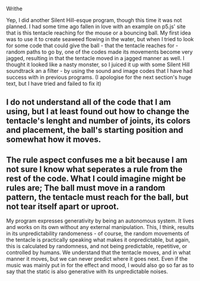 Writhe

Yep, I did another Silent Hill-esque program, though this time it was not planned. I had some time ago fallen in love with an example on p5.js' site that is this tentacle reaching for the mouse or a bouncing ball. My first idea was to use it to create seaweed flowing in the water, but when I tried to look for some code that could give the ball - that the tentacle reaches for - random paths to go by, one of the codes made its movements become very jagged, resulting in that the tentacle moved in a jagged manner as well. I thought it looked like a nasty monster, so I juiced it up with some Silent Hill soundtrack an a filter - by using the sound and image codes that I have had success with in previous programs. (I apologise for the next section's huge text, but I have tried and failed to fix it)

I do not understand all of the code that I am using, but I at least found out how to change the tentacle's lenght and number of joints, its colors and placement, the ball's starting position and somewhat how it moves.
-
The rule aspect confuses me a bit because I am not sure I know what seperates a rule from the rest of the code. What I could imagine might be rules are; The ball must move in a random pattern, the tentacle must reach for the ball, but not tear itself apart or uproot.
-
My program expresses generativity by being an autonomous system. It lives and works on its own without any external manipulation. This, I think, results in its unpredictability randomeness - of course, the random movements of the tentacle is practically speaking what makes it onpredictable, but again, this is calculated by randomness, and not being predictable, repetitive, or controlled by humans. We understand that the tentacle moves, and in what manner it moves, but we can never predict where it goes next. Even if the music was mainly put in for the effect and mood, I would also go so far as to say that the static is also generative with its unpredictable noises.
